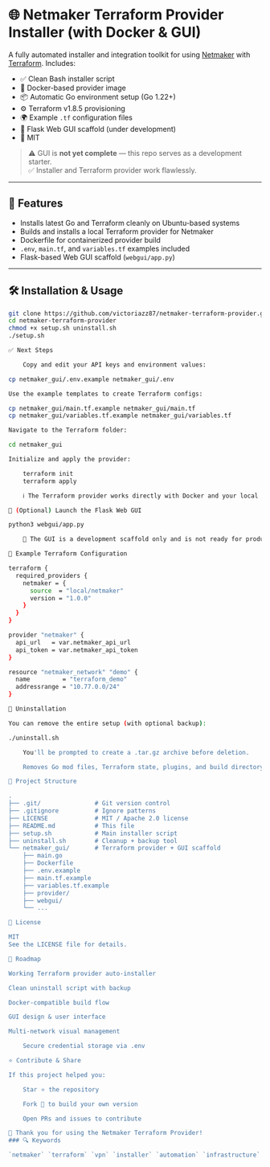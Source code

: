 # 🌐 Netmaker Terraform Provider Installer (with Docker & GUI)

A fully automated installer and integration toolkit for using [Netmaker](https://www.netmaker.io) with [Terraform](https://www.terraform.io). Includes:

- ✅ Clean Bash installer script
- 🐳 Docker-based provider image
- 📦 Automatic Go environment setup (Go 1.22+)
- ⚙️ Terraform v1.8.5 provisioning
- 🌍 Example `.tf` configuration files
- 🧪 Flask Web GUI scaffold (under development)
- 🔐 MIT

> ⚠️ GUI is **not yet complete** — this repo serves as a development starter.  
> ✅ Installer and Terraform provider work flawlessly.

---

## 🚀 Features

- Installs latest Go and Terraform cleanly on Ubuntu-based systems
- Builds and installs a local Terraform provider for Netmaker
- Dockerfile for containerized provider build
- `.env`, `main.tf`, and `variables.tf` examples included
- Flask-based Web GUI scaffold (`webgui/app.py`)

---

## 🛠 Installation & Usage

```bash
git clone https://github.com/victoriazz87/netmaker-terraform-provider.git
cd netmaker-terraform-provider
chmod +x setup.sh uninstall.sh
./setup.sh

✅ Next Steps

    Copy and edit your API keys and environment values:

cp netmaker_gui/.env.example netmaker_gui/.env

Use the example templates to create Terraform configs:

cp netmaker_gui/main.tf.example netmaker_gui/main.tf
cp netmaker_gui/variables.tf.example netmaker_gui/variables.tf

Navigate to the Terraform folder:

cd netmaker_gui

Initialize and apply the provider:

    terraform init
    terraform apply

    ℹ️ The Terraform provider works directly with Docker and your local host environment.

🧪 (Optional) Launch the Flask Web GUI

python3 webgui/app.py

    🧪 The GUI is a development scaffold only and is not ready for production use.

📄 Example Terraform Configuration

terraform {
  required_providers {
    netmaker = {
      source  = "local/netmaker"
      version = "1.0.0"
    }
  }
}

provider "netmaker" {
  api_url   = var.netmaker_api_url
  api_token = var.netmaker_api_token
}

resource "netmaker_network" "demo" {
  name         = "terraform_demo"
  addressrange = "10.77.0.0/24"
}

🧹 Uninstallation

You can remove the entire setup (with optional backup):

./uninstall.sh

    You'll be prompted to create a .tar.gz archive before deletion.

    Removes Go mod files, Terraform state, plugins, and build directory.

📂 Project Structure

.
├── .git/               # Git version control
├── .gitignore          # Ignore patterns
├── LICENSE             # MIT / Apache 2.0 license
├── README.md           # This file
├── setup.sh            # Main installer script
├── uninstall.sh        # Cleanup + backup tool
└── netmaker_gui/       # Terraform provider + GUI scaffold
    ├── main.go
    ├── Dockerfile
    ├── .env.example
    ├── main.tf.example
    ├── variables.tf.example
    ├── provider/
    ├── webgui/
    └── ...

📜 License

MIT
See the LICENSE file for details.

🧭 Roadmap

Working Terraform provider auto-installer

Clean uninstall script with backup

Docker-compatible build flow

GUI design & user interface

Multi-network visual management

    Secure credential storage via .env

⭐ Contribute & Share

If this project helped you:

    Star ⭐ the repository

    Fork 🍴 to build your own version

    Open PRs and issues to contribute

🧠 Thank you for using the Netmaker Terraform Provider!
### 🔍 Keywords

`netmaker` `terraform` `vpn` `installer` `automation` `infrastructure` `devops` `provider` `bash` `gui` `docker` `linux` `web-ui`
